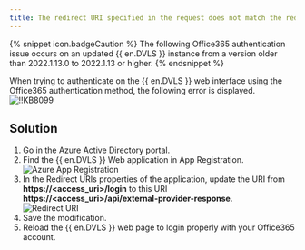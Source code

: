 ```yaml
---
title: The redirect URI specified in the request does not match the redirect URI configured for the application
---
```

{% snippet icon.badgeCaution %}
The following Office365 authentication issue occurs on an updated {{ en.DVLS }} instance from a version older than 2022.1.13.0 to 2022.1.13 or higher.
{% endsnippet %}

When trying to authenticate on the {{ en.DVLS }} web interface using the Office365 authentication method, the following error is displayed.  
![!!KB8099](https://webdevolutions.azureedge.net/docs/en/kb/KB8099.png)

## Solution

1. Go in the Azure Active Directory portal.
1. Find the {{ en.DVLS }} Web application in App Registration.  
![Azure App Registration](https://webdevolutions.azureedge.net/docs/en/kb/KB8100.png)
1. In the Redirect URIs properties of the application, update the URI from **https://<access_uri>/login** to this URI **https://<access_uri>/api/external-provider-response**.  
![Redirect URI](https://webdevolutions.azureedge.net/docs/en/kb/KB8101.png)
1. Save the modification.
1. Reload the {{ en.DVLS }} web page to login properly with your Office365 account.
